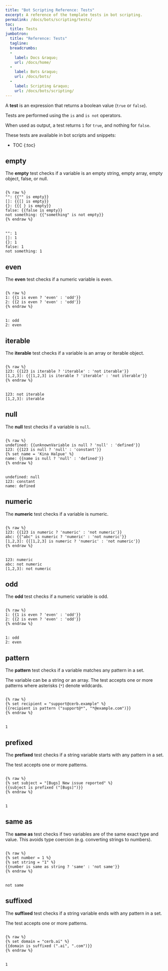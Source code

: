 ```yaml
---
title: "Bot Scripting Reference: Tests"
excerpt: A reference of the template tests in bot scripting.
permalink: /docs/bots/scripting/tests/
toc:
  title: Tests
jumbotron:
  title: "Reference: Tests"
  tagline: 
  breadcrumbs:
  -
    label: Docs &raquo;
    url: /docs/home/
  -
    label: Bots &raquo;
    url: /docs/bots/
  -
    label: Scripting &raquo;
    url: /docs/bots/scripting/
---
```


A **test** is an expression that returns a boolean value (`true` or `false`).

Tests are performed using the `is` and `is not` operators.

When used as output, a test returns `1` for `true`, and nothing for `false`.

These tests are available in bot scripts and snippets:

* TOC
{:toc}

## empty

The **empty** test checks if a variable is an empty string, empty array, empty object, false, or null.

<pre>
<code class="language-twig">
{% raw %}
"": {{"" is empty}}
[]: {{[] is empty}}
{}: {{{ } is empty}}
false: {{false is empty}}
not something: {{"something" is not empty}}
{% endraw %}
</code>
</pre>

```
"": 1
[]: 1
{}: 1
false: 1
not something: 1 
```

## even

The **even** test checks if a numeric variable is even.

<pre>
<code class="language-twig">
{% raw %}
1: {{1 is even ? 'even' : 'odd'}}
2: {{2 is even ? 'even' : 'odd'}}
{% endraw %}
</code>
</pre>

```
1: odd
2: even
```

## iterable

The **iterable** test checks if a variable is an array or iterable object.

<pre>
<code class="language-twig">
{% raw %}
123: {{123 is iterable ? 'iterable' : 'not iterable'}}
[1,2,3]: {{[1,2,3] is iterable ? 'iterable' : 'not iterable'}}
{% endraw %}
</code>
</pre>

```
123: not iterable
[1,2,3]: iterable
```

## null

The **null** test checks if a variable is `null`.

<pre>
<code class="language-twig">
{% raw %}
undefined: {{unknownVariable is null ? 'null' : 'defined'}}
123: {{123 is null ? 'null' : 'constant'}}
{% set name = 'Kina Halpue' %}
name: {{name is null ? 'null' : 'defined'}}
{% endraw %}
</code>
</pre>

```
undefined: null
123: constant
name: defined
```

## numeric

The **numeric** test checks if a variable is numeric.

<pre>
<code class="language-twig">
{% raw %}
123: {{123 is numeric ? 'numeric' : 'not numeric'}}
abc: {{"abc" is numeric ? 'numeric' : 'not numeric'}}
[1,2,3]: {{[1,2,3] is numeric ? 'numeric' : 'not numeric'}}
{% endraw %}
</code>
</pre>

```
123: numeric
abc: not numeric
[1,2,3]: not numeric
```

## odd

The **odd** test checks if a numeric variable is odd.

<pre>
<code class="language-twig">
{% raw %}
1: {{1 is even ? 'even' : 'odd'}}
2: {{2 is even ? 'even' : 'odd'}}
{% endraw %}
</code>
</pre>

```
1: odd
2: even
```

## pattern

The **pattern** test checks if a variable matches any pattern in a set.

The variable can be a string or an array. The test accepts one or more patterns where asterisks (`*`) denote wildcards.

<pre>
<code class="language-twig">
{% raw %}
{% set recipient = "support@cerb.example" %}
{{recipient is pattern ("support@*", "*@example.com")}}
{% endraw %}
</code>
</pre>

```
1
```

## prefixed

The **prefixed** test checks if a string variable starts with any pattern in a set.

The test accepts one or more patterns.

<pre>
<code class="language-twig">
{% raw %}
{% set subject = "[Bugs] New issue reported" %}
{{subject is prefixed ("[Bugs]")}}
{% endraw %}
</code>
</pre>

```
1
```

## same as

The **same as** test checks if two variables are of the same exact type and value. This avoids type coercion (e.g. converting strings to numbers).

<pre>
<code class="language-twig">
{% raw %}
{% set number = 1 %}
{% set string = "1" %}
{{number is same as string ? 'same' : 'not same'}}
{% endraw %}
</code>
</pre>

```
not same
```

## suffixed

The **suffixed** test checks if a string variable ends with any pattern in a set.

The test accepts one or more patterns.

<pre>
<code class="language-twig">
{% raw %}
{% set domain = "cerb.ai" %}
{{domain is suffixed (".ai", ".com")}}
{% endraw %}
</code>
</pre>

```
1
```
